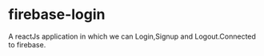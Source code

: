 # firebase-login
A reactJs application in which we can Login,Signup and Logout.Connected to firebase.
